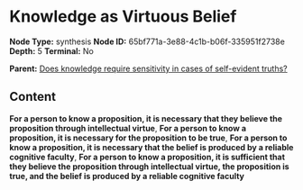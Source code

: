 # Knowledge as Virtuous Belief

**Node Type:** synthesis
**Node ID:** 65bf771a-3e88-4c1b-b06f-335951f2738e
**Depth:** 5
**Terminal:** No

**Parent:** [Does knowledge require sensitivity in cases of self-evident truths?](does-knowledge-require-sensitivity-in-cases-of-self-evident-truths-antithesis-d276b0d1-c4dd-4cff-b52c-85f930007c85.md)

## Content

**For a person to know a proposition, it is necessary that they believe the proposition through intellectual virtue**, **For a person to know a proposition, it is necessary for the proposition to be true**, **For a person to know a proposition, it is necessary that the belief is produced by a reliable cognitive faculty**, **For a person to know a proposition, it is sufficient that they believe the proposition through intellectual virtue, the proposition is true, and the belief is produced by a reliable cognitive faculty**
